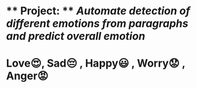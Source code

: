 #  ** Project: **  *Automate detection of different emotions from paragraphs and predict overall emotion*

# Love😍, Sad😔  ,  Happy😃  ,  Worry😟  , Anger😡
